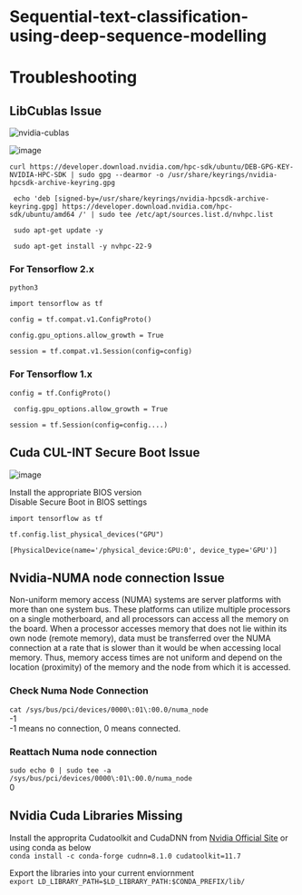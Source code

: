 # Sequential-text-classification-using-deep-sequence-modelling

# Troubleshooting
  
  ## LibCublas Issue
  ![nvidia-cublas](https://user-images.githubusercontent.com/90950629/201479338-6f5f39f0-54cb-4c4d-aa40-ba72e493ef25.gif)

![image](https://user-images.githubusercontent.com/90950629/201478338-b652984c-369c-42f2-8b97-d50e6aec4f94.png)


` curl https://developer.download.nvidia.com/hpc-sdk/ubuntu/DEB-GPG-KEY-NVIDIA-HPC-SDK | sudo gpg --dearmor -o /usr/share/keyrings/nvidia-hpcsdk-archive-keyring.gpg `

` echo 'deb [signed-by=/usr/share/keyrings/nvidia-hpcsdk-archive-keyring.gpg] https://developer.download.nvidia.com/hpc-sdk/ubuntu/amd64 /' | sudo tee /etc/apt/sources.list.d/nvhpc.list`

` sudo apt-get update -y`

` sudo apt-get install -y nvhpc-22-9`

  ### For Tensorflow 2.x

` python3 `

` import tensorflow as tf `

` config = tf.compat.v1.ConfigProto() `

` config.gpu_options.allow_growth = True `

` session = tf.compat.v1.Session(config=config) `

  ### For Tensorflow 1.x

` config = tf.ConfigProto() `

` config.gpu_options.allow_growth = True`

` session = tf.Session(config=config....) `

 ## Cuda CUL-INT Secure Boot Issue
 
 ![image](https://user-images.githubusercontent.com/90950629/201479842-f52b3f25-8af6-423f-9944-0f343cffb590.png)
 
 Install the appropriate BIOS version\
 Disable Secure Boot in BIOS settings
 
 ` import tensorflow as tf `
 
 ` tf.config.list_physical_devices("GPU") `
 
 ` [PhysicalDevice(name='/physical_device:GPU:0', device_type='GPU')] `

 
 ## Nvidia-NUMA node connection Issue
  
Non-uniform memory access (NUMA) systems are server platforms with more than one system bus. These platforms can utilize multiple processors on a single motherboard, and all processors can access all the memory on the board. When a processor accesses memory that does not lie within its own node (remote memory), data must be transferred over the NUMA connection at a rate that is slower than it would be when accessing local memory. Thus, memory access times are not uniform and depend on the location (proximity) of the memory and the node from which it is accessed.

  ### Check Numa Node Connection
  
  `cat /sys/bus/pci/devices/0000\:01\:00.0/numa_node`\
  -1\
  -1 means no connection, 0 means connected.
  
  ### Reattach Numa node connection
  ` sudo echo 0 | sudo tee -a /sys/bus/pci/devices/0000\:01\:00.0/numa_node `\
  0
 
 ## Nvidia Cuda Libraries Missing
 
 Install the approprita Cudatoolkit and CudaDNN from [Nvidia Official Site](https://developer.nvidia.com/cuda-downloads?target_os=Linux&target_arch=x86_64&Distribution=Ubuntu&target_version=22.04) or using conda as below \
 `conda install -c conda-forge cudnn=8.1.0 cudatoolkit=11.7` 
 
 Export the libraries into your current enviornment\
 `export LD_LIBRARY_PATH=$LD_LIBRARY_PATH:$CONDA_PREFIX/lib/`
 
  







